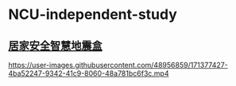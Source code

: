 # NCU-independent-study

## [居家安全智慧地震盒](https://github.com/JSHT/NCU-independent-study/files/8813017/v3.1.pdf)

https://user-images.githubusercontent.com/48956859/171377427-4ba52247-9342-41c9-8060-48a781bc6f3c.mp4
